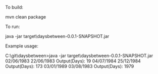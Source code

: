 To build:

mvn clean package

To run:

java -jar target\daysbetween-0.0.1-SNAPSHOT.jar

Example usage:

C:\git\daysbetween>java -jar target\daysbetween-0.0.1-SNAPSHOT.jar
02/06/1983 22/06/1983
Output(Days): 19
04/07/1984 25/12/1984
Output(Days): 173
03/01/1989 03/08/1983
Output(Days): 1979
